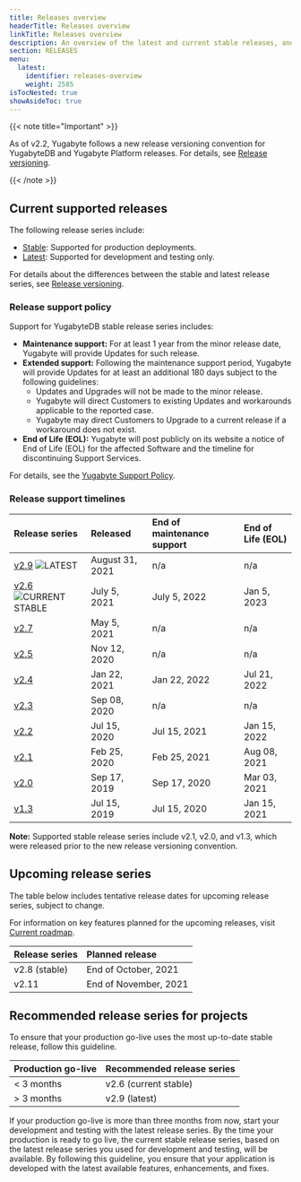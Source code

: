```yaml
---
title: Releases overview
headerTitle: Releases overview
linkTitle: Releases overview
description: An overview of the latest and current stable releases, and upcoming releases.
section: RELEASES
menu:
  latest:
    identifier: releases-overview
    weight: 2585
isTocNested: true
showAsideToc: true
---
```


{{< note title="Important" >}}

As of v2.2, Yugabyte follows a new release versioning convention for YugabyteDB and Yugabyte Platform releases.  For details, see [Release versioning](../versioning).

{{< /note >}}

## Current supported releases

The following release series include:

- [Stable](../versioning/#stable-releases): Supported for production deployments.
- [Latest](../versioning/#latest-releases): Supported for development and testing only.

For details about the differences between the stable and latest release series, see [Release versioning](../versioning).

### Release support policy

Support for YugabyteDB stable release series includes:

- **Maintenance support:** For at least 1 year from the minor release date, Yugabyte will provide Updates for such release.
- **Extended support:** Following the maintenance support period, Yugabyte will provide Updates for at least an
additional 180 days subject to the following guidelines:
  - Updates and Upgrades will not be made to the minor release.
  - Yugabyte will direct Customers to existing Updates and workarounds applicable
to the reported case.
  - Yugabyte may direct Customers to Upgrade to a current release if a workaround
does not exist.
- **End of Life (EOL):** Yugabyte will post publicly on its website a notice of End of Life (EOL) for the affected
Software and the timeline for discontinuing Support Services.

For details, see the [Yugabyte Support Policy](https://www.yugabyte.com/support-policy/).

### Release support timelines

| Release series | Released | End of maintenance support | End of Life (EOL) |
| :------------- | :------- | :------------------------- | :---------------- |
| [v2.9](../whats-new/latest-release) ![LATEST](/images/releases/latest.png) | August 31, 2021 | n/a | n/a |
| [v2.6](../whats-new/stable-release) ![CURRENT STABLE](/images/releases/current-stable.png) | July 5, 2021 | July 5, 2022 | Jan 5, 2023 |
| [v2.7](../whats-new/latest-release) | May 5, 2021 | n/a | n/a |
| [v2.5](../earlier-releases/v2.5) | Nov 12, 2020 | n/a | n/a |
| [v2.4](../earlier-releases/v2.4) | Jan 22, 2021 | Jan 22, 2022 | Jul 21, 2022 |
| [v2.3](../earlier-releases/v2.3.0) | Sep 08, 2020 | n/a | n/a |
| [v2.2](../earlier-releases/v2.2.0) | Jul 15, 2020 | Jul 15, 2021 | Jan 15, 2022 |
| [v2.1](../earlier-releases/v2.1.0) | Feb 25, 2020 | Feb 25, 2021 | Aug 08, 2021 |
| [v2.0](../earlier-releases/v2.0.0) | Sep 17, 2019 | Sep 17, 2020 | Mar 03, 2021 |
| [v1.3](../earlier-releases/v1.3.0) | Jul 15, 2019 | Jul 15, 2020 | Jan 15, 2021 |

**Note:** Supported stable release series include v2.1, v2.0, and v1.3, which were released prior to the new release versioning convention.

## Upcoming release series

The table below includes tentative release dates for upcoming release series, subject to change.

For information on key features planned for the upcoming releases, visit [Current roadmap](https://github.com/yugabyte/yugabyte-db#current-roadmap).

| Release series | Planned release |
| :------------- | :-------------- |
| v2.8 (stable) | End of October, 2021 |
| v2.11 | End of November, 2021 |

## Recommended release series for projects

To ensure that your production go-live uses the most up-to-date stable release, follow this guideline.

| Production go-live | Recommended release series |
| :----------------- | :------------------------- |
| < 3 months         | v2.6 (current stable)      |
| > 3 months         | v2.9 (latest)              |

If your production go-live is more than three months from now, start your development and testing with the latest release series. By the time your production is ready to go live, the current stable release series, based on the latest release series you used for development and testing, will be available. By following this guideline, you ensure that your application is developed with the latest available features, enhancements, and fixes.
